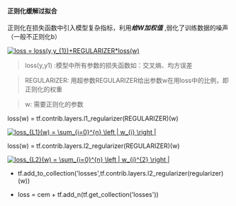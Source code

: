 #### 正则化缓解过拟合

正则化在损失函数中引入模型复杂指标，利用***给W加权值*** ,弱化了训练数据的噪声（一般不正则化b）

<a href="https://www.codecogs.com/eqnedit.php?latex=loss&space;=&space;loss(y,y_{1})&plus;REGULARIZER*loss(w)" target="_blank"><img src="https://latex.codecogs.com/gif.latex?loss&space;=&space;loss(y,y_{1})&plus;REGULARIZER*loss(w)" title="loss = loss(y,y_{1})+REGULARIZER*loss(w)" /></a>

> loss(y,y1) :模型中所有参数的损失函数如：交叉熵、均方误差

> REGULARIZER: 用超参数REGULARIZER给出参数w在用loss中的比例，即正则化的权重

> w: 需要正则化的参数

loss(w) = tf.contrib.layers.l1_regularizer(REGULARIZER)(w)


<a href="https://www.codecogs.com/eqnedit.php?latex=loss_{L1}(w)&space;=&space;\sum_{i=0}^{n}&space;\left&space;|&space;w_{i}&space;\right&space;|" target="_blank"><img src="https://latex.codecogs.com/gif.latex?loss_{L1}(w)&space;=&space;\sum_{i=0}^{n}&space;\left&space;|&space;w_{i}&space;\right&space;|" title="loss_{L1}(w) = \sum_{i=0}^{n} \left | w_{i} \right |" /></a>


loss(w) = tf.contrib.layers.l2_regularizer(REGULARIZER)(w)

<a href="https://www.codecogs.com/eqnedit.php?latex=loss_{L2}(w)&space;=&space;\sum_{i=0}^{n}&space;\left&space;|&space;w_{i}^{2}&space;\right&space;|" target="_blank"><img src="https://latex.codecogs.com/gif.latex?loss_{L2}(w)&space;=&space;\sum_{i=0}^{n}&space;\left&space;|&space;w_{i}^{2}&space;\right&space;|" title="loss_{L2}(w) = \sum_{i=0}^{n} \left | w_{i}^{2} \right |" /></a>

+ tf.add_to_collection('losses',tf.contrib.layers.l2_regularizer(regularizer)(w))

+ loss = cem + tf.add_n(tf.get_collection('losses'))

